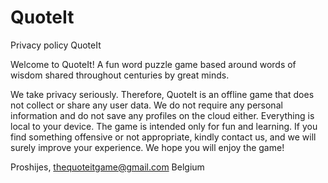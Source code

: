 # QuoteIt
Privacy policy QuoteIt

Welcome to QuoteIt! A fun word puzzle game based around words of wisdom
shared throughout centuries by great minds.

We take privacy seriously. Therefore, QuoteIt is an offline game that does not 
collect or share any user data. We do not require any personal information and do
not save any profiles on the cloud either. Everything is local to your device.
The game is intended only for fun and learning. If you find something offensive
or not appropriate, kindly contact us, and we will surely improve your experience.
We hope you will enjoy the game!

Proshijes,
thequoteitgame@gmail.com
Belgium
